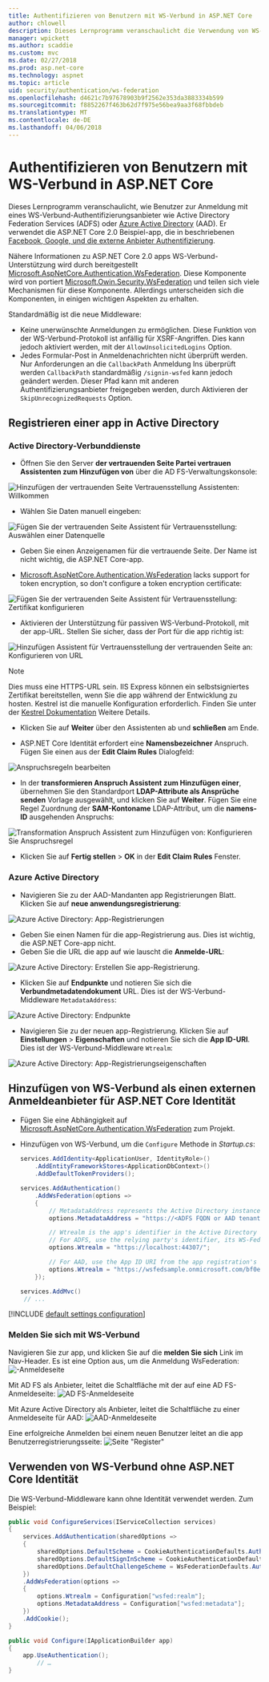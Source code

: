 ```yaml
---
title: Authentifizieren von Benutzern mit WS-Verbund in ASP.NET Core
author: chlowell
description: Dieses Lernprogramm veranschaulicht die Verwendung von WS-Verbund in einer ASP.NET Core-app.
manager: wpickett
ms.author: scaddie
ms.custom: mvc
ms.date: 02/27/2018
ms.prod: asp.net-core
ms.technology: aspnet
ms.topic: article
uid: security/authentication/ws-federation
ms.openlocfilehash: d4621c7b97678903b9f2562e353da3883334b599
ms.sourcegitcommit: f8852267f463b62d7f975e56bea9aa3f68fbbdeb
ms.translationtype: MT
ms.contentlocale: de-DE
ms.lasthandoff: 04/06/2018
---
```

# <a name="authenticate-users-with-ws-federation-in-aspnet-core"></a>Authentifizieren von Benutzern mit WS-Verbund in ASP.NET Core

Dieses Lernprogramm veranschaulicht, wie Benutzer zur Anmeldung mit eines WS-Verbund-Authentifizierungsanbieter wie Active Directory Federation Services (ADFS) oder [Azure Active Directory](/azure/active-directory/) (AAD). Er verwendet die ASP.NET Core 2.0 Beispiel-app, die in beschriebenen [Facebook, Google, und die externe Anbieter Authentifizierung](xref:security/authentication/social/index).

Nähere Informationen zu ASP.NET Core 2.0 apps WS-Verbund-Unterstützung wird durch bereitgestellt [Microsoft.AspNetCore.Authentication.WsFederation](https://www.nuget.org/packages/Microsoft.AspNetCore.Authentication.WsFederation). Diese Komponente wird von portiert [Microsoft.Owin.Security.WsFederation](https://www.nuget.org/packages/Microsoft.Owin.Security.WsFederation) und teilen sich viele Mechanismen für diese Komponente. Allerdings unterscheiden sich die Komponenten, in einigen wichtigen Aspekten zu erhalten.

Standardmäßig ist die neue Middleware:

* Keine unerwünschte Anmeldungen zu ermöglichen. Diese Funktion von der WS-Verbund-Protokoll ist anfällig für XSRF-Angriffen. Dies kann jedoch aktiviert werden, mit der `AllowUnsolicitedLogins` Option.
* Jedes Formular-Post in Anmeldenachrichten nicht überprüft werden. Nur Anforderungen an die `CallbackPath` Anmeldung Ins überprüft werden `CallbackPath` standardmäßig `/signin-wsfed` kann jedoch geändert werden. Dieser Pfad kann mit anderen Authentifizierungsanbieter freigegeben werden, durch Aktivieren der `SkipUnrecognizedRequests` Option.

## <a name="register-the-app-with-active-directory"></a>Registrieren einer app in Active Directory

### <a name="active-directory-federation-services"></a>Active Directory-Verbunddienste

* Öffnen Sie den Server **der vertrauenden Seite Partei vertrauen Assistenten zum Hinzufügen von** über die AD FS-Verwaltungskonsole:

![Hinzufügen der vertrauenden Seite Vertrauensstellung Assistenten: Willkommen](ws-federation/_static/AdfsAddTrust.png)

* Wählen Sie Daten manuell eingeben:

![Fügen Sie der vertrauenden Seite Assistent für Vertrauensstellung: Auswählen einer Datenquelle](ws-federation/_static/AdfsSelectDataSource.png)

* Geben Sie einen Anzeigenamen für die vertrauende Seite. Der Name ist nicht wichtig, die ASP.NET Core-app.

* [Microsoft.AspNetCore.Authentication.WsFederation](https://www.nuget.org/packages/Microsoft.AspNetCore.Authentication.WsFederation) lacks support for token encryption, so don't configure a token encryption certificate:

![Fügen Sie der vertrauenden Seite Assistent für Vertrauensstellung: Zertifikat konfigurieren](ws-federation/_static/AdfsConfigureCert.png)

* Aktivieren der Unterstützung für passiven WS-Verbund-Protokoll, mit der app-URL. Stellen Sie sicher, dass der Port für die app richtig ist:

![Hinzufügen Assistent für Vertrauensstellung der vertrauenden Seite an: Konfigurieren von URL](ws-federation/_static/AdfsConfigureUrl.png)

> [!NOTE]
> Dies muss eine HTTPS-URL sein. IIS Express können ein selbstsigniertes Zertifikat bereitstellen, wenn Sie die app während der Entwicklung zu hosten. Kestrel ist die manuelle Konfiguration erforderlich. Finden Sie unter der [Kestrel Dokumentation](xref:fundamentals/servers/kestrel) Weitere Details.

* Klicken Sie auf **Weiter** über den Assistenten ab und **schließen** am Ende.

* ASP.NET Core Identität erfordert eine **Namensbezeichner** Anspruch. Fügen Sie einen aus der **Edit Claim Rules** Dialogfeld:

![Anspruchsregeln bearbeiten](ws-federation/_static/EditClaimRules.png)

* In der **transformieren Anspruch Assistent zum Hinzufügen einer**, übernehmen Sie den Standardport **LDAP-Attribute als Ansprüche senden** Vorlage ausgewählt, und klicken Sie auf **Weiter**. Fügen Sie eine Regel Zuordnung der **SAM-Kontoname** LDAP-Attribut, um die **namens-ID** ausgehenden Anspruchs:

![Transformation Anspruch Assistent zum Hinzufügen von: Konfigurieren Sie Anspruchsregel](ws-federation/_static/AddTransformClaimRule.png)

* Klicken Sie auf **Fertig stellen** > **OK** in der **Edit Claim Rules** Fenster.

### <a name="azure-active-directory"></a>Azure Active Directory

* Navigieren Sie zu der AAD-Mandanten app Registrierungen Blatt. Klicken Sie auf **neue anwendungsregistrierung**:

![Azure Active Directory: App-Registrierungen](ws-federation/_static/AadNewAppRegistration.png)

* Geben Sie einen Namen für die app-Registrierung aus. Dies ist wichtig, die ASP.NET Core-app nicht.
* Geben Sie die URL die app auf wie lauscht die **Anmelde-URL**:

![Azure Active Directory: Erstellen Sie app-Registrierung.](ws-federation/_static/AadCreateAppRegistration.png)

* Klicken Sie auf **Endpunkte** und notieren Sie sich die **Verbundmetadatendokument** URL. Dies ist der WS-Verbund-Middleware `MetadataAddress`:

![Azure Active Directory: Endpunkte](ws-federation/_static/AadFederationMetadataDocument.png)

* Navigieren Sie zu der neuen app-Registrierung. Klicken Sie auf **Einstellungen** > **Eigenschaften** und notieren Sie sich die **App ID-URI**. Dies ist der WS-Verbund-Middleware `Wtrealm`:

![Azure Active Directory: App-Registrierungseigenschaften](ws-federation/_static/AadAppIdUri.png)

## <a name="add-ws-federation-as-an-external-login-provider-for-aspnet-core-identity"></a>Hinzufügen von WS-Verbund als einen externen Anmeldeanbieter für ASP.NET Core Identität

* Fügen Sie eine Abhängigkeit auf [Microsoft.AspNetCore.Authentication.WsFederation](https://www.nuget.org/packages/Microsoft.AspNetCore.Authentication.WsFederation) zum Projekt.
* Hinzufügen von WS-Verbund, um die `Configure` Methode in *Startup.cs*:

    ```csharp
    services.AddIdentity<ApplicationUser, IdentityRole>()
        .AddEntityFrameworkStores<ApplicationDbContext>()
        .AddDefaultTokenProviders();

    services.AddAuthentication()
        .AddWsFederation(options =>
        {
            // MetadataAddress represents the Active Directory instance used to authenticate users.
            options.MetadataAddress = "https://<ADFS FQDN or AAD tenant>/FederationMetadata/2007-06/FederationMetadata.xml";

            // Wtrealm is the app's identifier in the Active Directory instance.
            // For ADFS, use the relying party's identifier, its WS-Federation Passive protocol URL:
            options.Wtrealm = "https://localhost:44307/";

            // For AAD, use the App ID URI from the app registration's Properties blade:
            options.Wtrealm = "https://wsfedsample.onmicrosoft.com/bf0e7e6d-056e-4e37-b9a6-2c36797b9f01";
        });

    services.AddMvc()
     // ...
    ```

[!INCLUDE [default settings configuration](social/includes/default-settings.md)]

### <a name="log-in-with-ws-federation"></a>Melden Sie sich mit WS-Verbund

Navigieren Sie zur app, und klicken Sie auf die **melden Sie sich** Link im Nav-Header. Es ist eine Option aus, um die Anmeldung WsFederation: ![-Anmeldeseite](ws-federation/_static/WsFederationButton.png)

Mit AD FS als Anbieter, leitet die Schaltfläche mit der auf eine AD FS-Anmeldeseite: ![AD FS-Anmeldeseite](ws-federation/_static/AdfsLoginPage.png)

Mit Azure Active Directory als Anbieter, leitet die Schaltfläche zu einer Anmeldeseite für AAD: ![AAD-Anmeldeseite](ws-federation/_static/AadSignIn.png)

Eine erfolgreiche Anmelden bei einem neuen Benutzer leitet an die app Benutzerregistrierungsseite: ![Seite "Register"](ws-federation/_static/Register.png)

## <a name="use-ws-federation-without-aspnet-core-identity"></a>Verwenden von WS-Verbund ohne ASP.NET Core Identität

Die WS-Verbund-Middleware kann ohne Identität verwendet werden. Zum Beispiel:

```csharp
public void ConfigureServices(IServiceCollection services)
{
    services.AddAuthentication(sharedOptions =>
    {
        sharedOptions.DefaultScheme = CookieAuthenticationDefaults.AuthenticationScheme;
        sharedOptions.DefaultSignInScheme = CookieAuthenticationDefaults.AuthenticationScheme;
        sharedOptions.DefaultChallengeScheme = WsFederationDefaults.AuthenticationScheme;
    })
    .AddWsFederation(options =>
    {
        options.Wtrealm = Configuration["wsfed:realm"];
        options.MetadataAddress = Configuration["wsfed:metadata"];
    })
    .AddCookie();
}

public void Configure(IApplicationBuilder app)
{
    app.UseAuthentication();
        // …
}
```
